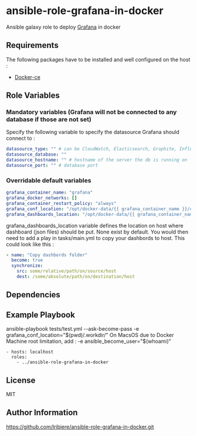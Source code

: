 ansible-role-grafana-in-docker
=========
Ansible galaxy role to deploy [Grafana](https://grafana.com/) in docker


Requirements
------------

The following packages have to be installed and well configured on the host :
- [Docker-ce](https://docs.docker.com/engine/installation/)

Role Variables
--------------

### Mandatory variables (Grafana will not be connected to any database if those are not set)
Specify the following variable to specify the datasource Grafana should connect to :
```yaml
datasource_type: "" # can be CloudWatch, Elasticsearch, Graphite, InfluxDB, MySQL, OpenTSDB, PostgreSQL or Prometheus
datasource_database: ""
datasource_hostname: "" # hostname of the server the db is running on
datasource_port: "" # database port
```

### Overridable default variables
```yaml
grafana_container_name: "grafana"
grafana_docker_networks: []
grafana_container_restart_policy: "always"
grafana_conf_location: "/opt/docker-data/{{ grafana_container_name }}/conf"
grafana_dashboards_location: "/opt/docker-data/{{ grafana_container_name }}/dashboards"
```
grafana_dashboards_location variable defines the location on host where dashboard (json files) should be put. None exist by default. You would then need to add a play in tasks/main.yml to copy your dashbords to host. This could look like this : 
```yaml
- name: "Copy dashbords folder"
  become: true
  synchronize:
    src: some/relative/path/on/source/host
    dest: /some/absolute/path/on/destination/host
```


Dependencies
------------


Example Playbook
----------------

ansible-playbook tests/test.yml --ask-become-pass -e grafana_conf_location="$(pwd)/.workdir/"
On MacsOS due to Docker Machine root limitation, add : -e ansible_become_user="$(whoami)"

	- hosts: localhost
	  roles:
	    - ../ansible-role-grafana-in-docker


License
-------

MIT

Author Information
------------------

https://github.com/lribiere/ansible-role-grafana-in-docker.git